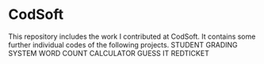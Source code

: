 # CodSoft
This repository includes the work I contributed at CodSoft.
It contains some further individual codes of the following projects.
STUDENT GRADING SYSTEM
WORD COUNT
CALCULATOR
GUESS IT 
REDTICKET

